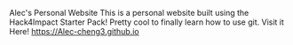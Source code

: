 Alec's Personal Website
This is a personal website built using the Hack4Impact Starter Pack!
Pretty cool to finally learn how to use git.
Visit it Here! https://Alec-cheng3.github.io